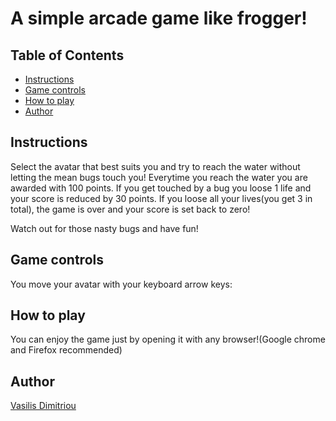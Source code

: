# A simple arcade game like frogger! 

## Table of Contents

* [Instructions](#instructions)
* [Game controls](#Game_controls)
* [How to play](#How_to_play)
* [Author](#Author)

## Instructions

Select the avatar that best suits you and try to reach the water without letting the mean bugs touch you!
Everytime you reach the water you are awarded with 100 points.
If you get touched by a bug you loose 1 life and your score is reduced by 30 points. 
If you loose all your lives(you get 3 in total), the game is over and your score is set back to zero!

Watch out for those nasty bugs and have fun!

## Game controls

You move your avatar with your keyboard arrow keys:


## How to play

You can enjoy the game just by opening it with any browser!(Google chrome and Firefox recommended)

## Author

[Vasilis Dimitriou](https://github.com/Vasilisdm)


